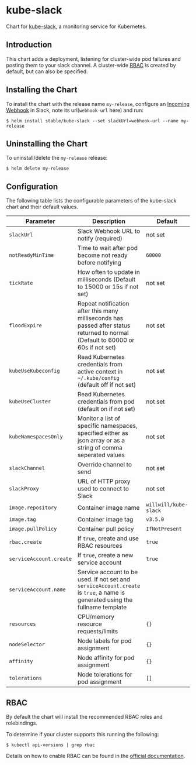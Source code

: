 # kube-slack

Chart for [kube-slack](https://github.com/wongnai/kube-slack), a monitoring service for Kubernetes.

## Introduction

This chart adds a deployment, listening for cluster-wide pod failures and posting them to your slack channel. A cluster-wide [RBAC](https://kubernetes.io/docs/admin/authorization/rbac/) is created by default, but can also be specified.

## Installing the Chart

To install the chart with the release name `my-release`, configure an [Incoming Webhook](https://my.slack.com/apps/A0F7XDUAZ-incoming-webhooks) in Slack, note its url(`webhook-url` here) and run:

```console
$ helm install stable/kube-slack --set slackUrl=webhook-url --name my-release
```

## Uninstalling the Chart

To uninstall/delete the `my-release` release:

```console
$ helm delete my-release
```

## Configuration

The following table lists the configurable parameters of the kube-slack chart and their default values.

| Parameter               | Description                                                                                                                      | Default               |
| ----------------------- | -------------------------------------------------------------------------------------------------------------------------------- | --------------------- |
| `slackUrl`              | Slack Webhook URL to notify (required)                                                                                           | not set               |
| `notReadyMinTime`       | Time to wait after pod become not ready before notifying                                                                         | `60000`               |
| `tickRate`              | How often to update in milliseconds (Default to 15000 or 15s if not set)                                                         | not set               |
| `floodExpire`           | Repeat notification after this many milliseconds has passed after status returned to normal (Default to 60000 or 60s if not set) | not set               |
| `kubeUseKubeconfig`     | Read Kubernetes credentials from active context in `~/.kube/config` (default off if not set)                                     | not set               |
| `kubeUseCluster`        | Read Kubernetes credentials from pod (default on if not set)                                                                     | not set               |
| `kubeNamespacesOnly`    | Monitor a list of specific namespaces, specified either as json array or as a string of comma seperated values                   | not set               |
| `slackChannel`          | Override channel to send                                                                                                         | not set               |
| `slackProxy`            | URL of HTTP proxy used to connect to Slack                                                                                       | not set               |
| `image.repository`      | Container image name                                                                                                             | `willwill/kube-slack` |
| `image.tag`             | Container image tag                                                                                                              | `v3.5.0`              |
| `image.pullPolicy`      | Container pull policy                                                                                                            | `IfNotPresent`        |
| `rbac.create`           | If `true`, create and use RBAC resources                                                                                         | `true`                |
| `serviceAccount.create` | If `true`, create a new service account                                                                                          | `true`                |
| `serviceAccount.name`   | Service account to be used. If not set and `serviceAccount.create` is `true`, a name is generated using the fullname template    |                       |
| `resources`             | CPU/memory resource requests/limits                                                                                              | `{}`                  |
| `nodeSelector`          | Node labels for pod assignment                                                                                                   | `{}`                  |
| `affinity`              | Node affinity for pod assignment                                                                                                 | `{}`                  |
| `tolerations`           | Node tolerations for pod assignment                                                                                              | `[]`                  |

## RBAC
By default the chart will install the recommended RBAC roles and rolebindings.

To determine if your cluster supports this running the following:

```console
$ kubectl api-versions | grep rbac
```

Details on how to enable RBAC can be found in the [official documentation](https://kubernetes.io/docs/admin/authorization/rbac/).
